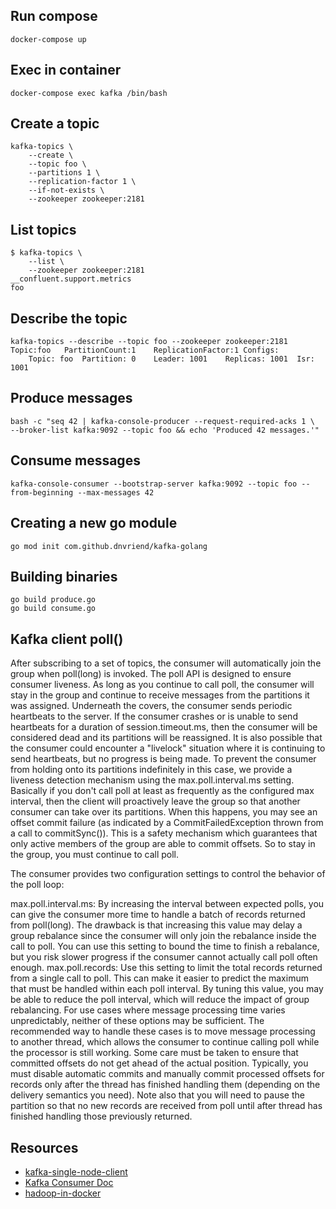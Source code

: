 
## Run compose

```
docker-compose up
```

## Exec in container

```
docker-compose exec kafka /bin/bash
```

## Create a topic

```
kafka-topics \
    --create \
    --topic foo \
    --partitions 1 \
    --replication-factor 1 \
    --if-not-exists \
    --zookeeper zookeeper:2181
```

## List topics

```
$ kafka-topics \
    --list \
    --zookeeper zookeeper:2181
__confluent.support.metrics
foo
```

## Describe the topic

```
kafka-topics --describe --topic foo --zookeeper zookeeper:2181
Topic:foo	PartitionCount:1	ReplicationFactor:1	Configs:
	Topic: foo	Partition: 0	Leader: 1001	Replicas: 1001	Isr: 1001
```

## Produce messages

```
bash -c "seq 42 | kafka-console-producer --request-required-acks 1 \
--broker-list kafka:9092 --topic foo && echo 'Produced 42 messages.'"
```

## Consume messages

```
kafka-console-consumer --bootstrap-server kafka:9092 --topic foo --from-beginning --max-messages 42
```

## Creating a new go module

```
go mod init com.github.dnvriend/kafka-golang
```

## Building binaries

```
go build produce.go
go build consume.go
```

## Kafka client poll()
After subscribing to a set of topics, the consumer will automatically join the group when poll(long) is invoked. The poll API is designed to ensure consumer liveness. As long as you continue to call poll, the consumer will stay in the group and continue to receive messages from the partitions it was assigned. Underneath the covers, the consumer sends periodic heartbeats to the server. If the consumer crashes or is unable to send heartbeats for a duration of session.timeout.ms, then the consumer will be considered dead and its partitions will be reassigned.
It is also possible that the consumer could encounter a "livelock" situation where it is continuing to send heartbeats, but no progress is being made. To prevent the consumer from holding onto its partitions indefinitely in this case, we provide a liveness detection mechanism using the max.poll.interval.ms setting. Basically if you don't call poll at least as frequently as the configured max interval, then the client will proactively leave the group so that another consumer can take over its partitions. When this happens, you may see an offset commit failure (as indicated by a CommitFailedException thrown from a call to commitSync()). This is a safety mechanism which guarantees that only active members of the group are able to commit offsets. So to stay in the group, you must continue to call poll.

The consumer provides two configuration settings to control the behavior of the poll loop:

max.poll.interval.ms: By increasing the interval between expected polls, you can give the consumer more time to handle a batch of records returned from poll(long). The drawback is that increasing this value may delay a group rebalance since the consumer will only join the rebalance inside the call to poll. You can use this setting to bound the time to finish a rebalance, but you risk slower progress if the consumer cannot actually call poll often enough.
max.poll.records: Use this setting to limit the total records returned from a single call to poll. This can make it easier to predict the maximum that must be handled within each poll interval. By tuning this value, you may be able to reduce the poll interval, which will reduce the impact of group rebalancing.
For use cases where message processing time varies unpredictably, neither of these options may be sufficient. The recommended way to handle these cases is to move message processing to another thread, which allows the consumer to continue calling poll while the processor is still working. Some care must be taken to ensure that committed offsets do not get ahead of the actual position. Typically, you must disable automatic commits and manually commit processed offsets for records only after the thread has finished handling them (depending on the delivery semantics you need). Note also that you will need to pause the partition so that no new records are received from poll until after thread has finished handling those previously returned.

## Resources

- [kafka-single-node-client](https://docs.confluent.io/5.0.0/installation/docker/docs/installation/single-node-client.html)
- [Kafka Consumer Doc](https://kafka.apache.org/10/javadoc/org/apache/kafka/clients/consumer/KafkaConsumer.html)
- [hadoop-in-docker](https://clubhouse.io/developer-how-to/how-to-set-up-a-hadoop-cluster-in-docker/)